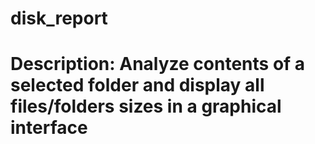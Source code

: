 # disk_report

# Description: Analyze contents of a selected folder and display all files/folders sizes in a graphical interface